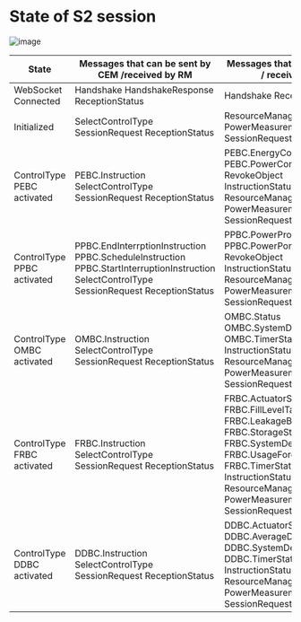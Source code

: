 # State of S2 session

![image](https://user-images.githubusercontent.com/851310/205604844-4b65ca5c-a2b6-4d3f-9434-bd17d65341ff.png)


| State | Messages that can be sent by CEM /received by RM | Messages that can be sent by RM / received by CEM |
| --- | --- | --- |
| WebSocket Connected | Handshake HandshakeResponse ReceptionStatus | Handshake ReceptionStatus |
| Initialized | SelectControlType SessionRequest ReceptionStatus | ResourceManagerDetails PowerMeasurement PowerForecast SessionRequest ReceptionStatus |
| ControlType PEBC activated | PEBC.Instruction SelectControlType SessionRequest ReceptionStatus | PEBC.EnergyConstraint PEBC.PowerConstraint RevokeObject InstructionStatusUpdate ResourceManagerDetails PowerMeasurement PowerForecast SessionRequest ReceptionStatus |
| ControlType PPBC activated | PPBC.EndInterrptionInstruction PPBC.ScheduleInstruction PPBC.StartInterruptionInstruction SelectControlType SessionRequest ReceptionStatus | PPBC.PowerProfileDefinition PPBC.PowerPorfileStatus RevokeObject InstructionStatusUpdate ResourceManagerDetails PowerMeasurement PowerForecast SessionRequest ReceptionStatus |
| ControlType OMBC activated | OMBC.Instruction SelectControlType SessionRequest ReceptionStatus | OMBC.Status OMBC.SystemDescription OMBC.TimerStatus RevokeObject InstructionStatusUpdate ResourceManagerDetails PowerMeasurement PowerForecast SessionRequest ReceptionStatus |
| ControlType FRBC activated | FRBC.Instruction SelectControlType SessionRequest ReceptionStatus | FRBC.ActuatorStatus FRBC.FillLevelTargetProfile FRBC.LeakageBehaviour FRBC.StorageStatus FRBC.SystemDescription FRBC.UsageForecast FRBC.TimerStatus RevokeObject InstructionStatusUpdate ResourceManagerDetails PowerMeasurement PowerForecast SessionRequest ReceptionStatus |
| ControlType DDBC activated | DDBC.Instruction SelectControlType SessionRequest ReceptionStatus | DDBC.ActuatorStatus DDBC.AverageDemandRateForecast DDBC.SystemDescription DDBC.TimerStatus RevokeObject InstructionStatusUpdate ResourceManagerDetails PowerMeasurement PowerForecast SessionRequest ReceptionStatus |